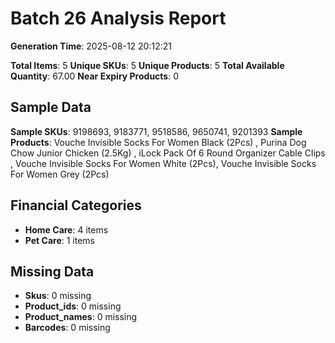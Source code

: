 # Batch 26 Analysis Report

**Generation Time**: 2025-08-12 20:12:21

**Total Items**: 5
**Unique SKUs**: 5
**Unique Products**: 5
**Total Available Quantity**: 67.00
**Near Expiry Products**: 0

## Sample Data
**Sample SKUs**: 9198693, 9183771, 9518586, 9650741, 9201393
**Sample Products**: Vouche Invisible Socks For Women Black (2Pcs) , Purina Dog Chow Junior Chicken (2.5Kg) , iLock Pack Of 6 Round Organizer Cable Clips , Vouche Invisible Socks For Women White (2Pcs), Vouche Invisible Socks For Women Grey (2Pcs)

## Financial Categories
- **Home Care**: 4 items
- **Pet Care**: 1 items

## Missing Data
- **Skus**: 0 missing
- **Product_ids**: 0 missing
- **Product_names**: 0 missing
- **Barcodes**: 0 missing
